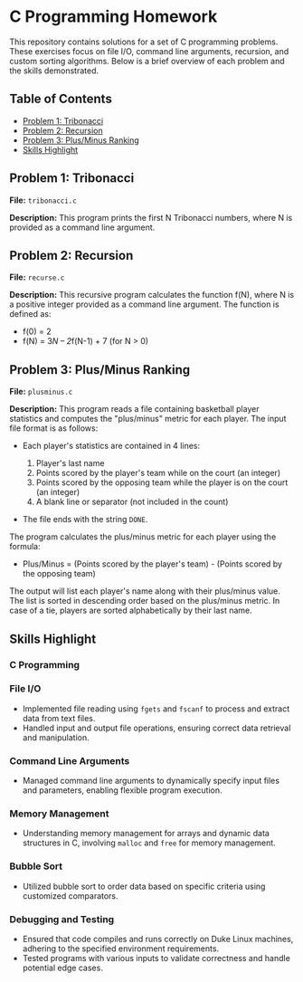 # C Programming Homework

This repository contains solutions for a set of C programming problems. These exercises focus on file I/O, command line arguments, recursion, and custom sorting algorithms. Below is a brief overview of each problem and the skills demonstrated.

## Table of Contents

- [Problem 1: Tribonacci](#problem-1-tribonacci)
- [Problem 2: Recursion](#problem-2-recursion)
- [Problem 3: Plus/Minus Ranking](#problem-3-plusminus-ranking)
- [Skills Highlight](#skills-highlight)

## Problem 1: Tribonacci

**File:** `tribonacci.c`

**Description:**
This program prints the first N Tribonacci numbers, where N is provided as a command line argument.

## Problem 2: Recursion

**File:** `recurse.c`

**Description:**
This recursive program calculates the function f(N), where N is a positive integer provided as a command line argument. The function is defined as:
- f(0) = 2
- f(N) = 3*N – 2*f(N-1) + 7 (for N > 0)

## Problem 3: Plus/Minus Ranking

**File:** `plusminus.c`

**Description:**
This program reads a file containing basketball player statistics and computes the "plus/minus" metric for each player. The input file format is as follows:
- Each player's statistics are contained in 4 lines:
  1. Player's last name
  2. Points scored by the player's team while on the court (an integer)
  3. Points scored by the opposing team while the player is on the court (an integer)
  4. A blank line or separator (not included in the count)

- The file ends with the string `DONE`.

The program calculates the plus/minus metric for each player using the formula:
- Plus/Minus = (Points scored by the player's team) - (Points scored by the opposing team)

The output will list each player's name along with their plus/minus value. The list is sorted in descending order based on the plus/minus metric. In case of a tie, players are sorted alphabetically by their last name.

## Skills Highlight

### C Programming

### File I/O
- Implemented file reading using `fgets` and `fscanf` to process and extract data from text files.
- Handled input and output file operations, ensuring correct data retrieval and manipulation.

### Command Line Arguments
- Managed command line arguments to dynamically specify input files and parameters, enabling flexible program execution.

### Memory Management
- Understanding memory management for arrays and dynamic data structures in C, involving `malloc` and `free` for memory management.

### Bubble Sort
- Utilized bubble sort to order data based on specific criteria using customized comparators.

### Debugging and Testing
- Ensured that code compiles and runs correctly on Duke Linux machines, adhering to the specified environment requirements.
- Tested programs with various inputs to validate correctness and handle potential edge cases.

